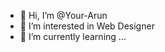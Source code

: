 - 👋 Hi, I’m @Your-Arun
- 👀 I’m interested in Web Designer
- 🌱 I’m currently learning ...

<!---
Your-Arun/Your-Arun is a ✨ special ✨ repository because its `README.md` (this file) appears on your GitHub profile.
You can click the Preview link to take a look at your changes.
--->
